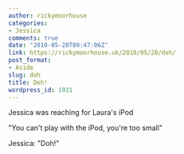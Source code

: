 ```yaml
---
author: rickymoorhouse
categories:
- Jessica
comments: true
date: "2010-05-28T09:47:06Z"
link: https://rickymoorhouse.uk/2010/05/28/doh/
post_format:
- Aside
slug: doh
title: Doh!
wordpress_id: 1931
---
```


Jessica was reaching for Laura's iPod

"You can't play with the iPod, you're too small"

Jessica: "Doh!"
